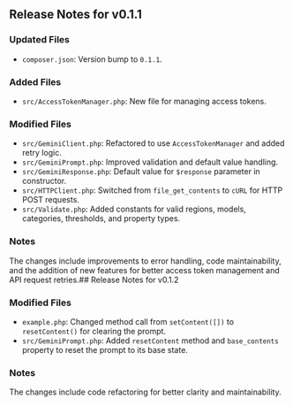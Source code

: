 ## Release Notes for v0.1.1

### Updated Files
- `composer.json`: Version bump to `0.1.1`.

### Added Files
- `src/AccessTokenManager.php`: New file for managing access tokens.

### Modified Files
- `src/GeminiClient.php`: Refactored to use `AccessTokenManager` and added retry logic.
- `src/GeminiPrompt.php`: Improved validation and default value handling.
- `src/GeminiResponse.php`: Default value for `$response` parameter in constructor.
- `src/HTTPClient.php`: Switched from `file_get_contents` to `cURL` for HTTP POST requests.
- `src/Validate.php`: Added constants for valid regions, models, categories, thresholds, and property types.

### Notes
The changes include improvements to error handling, code maintainability, and the addition of new features for better access token management and API request retries.## Release Notes for v0.1.2

### Modified Files
- `example.php`: Changed method call from `setContent([])` to `resetContent()` for clearing the prompt.
- `src/GeminiPrompt.php`: Added `resetContent` method and `base_contents` property to reset the prompt to its base state.

### Notes
The changes include code refactoring for better clarity and maintainability.